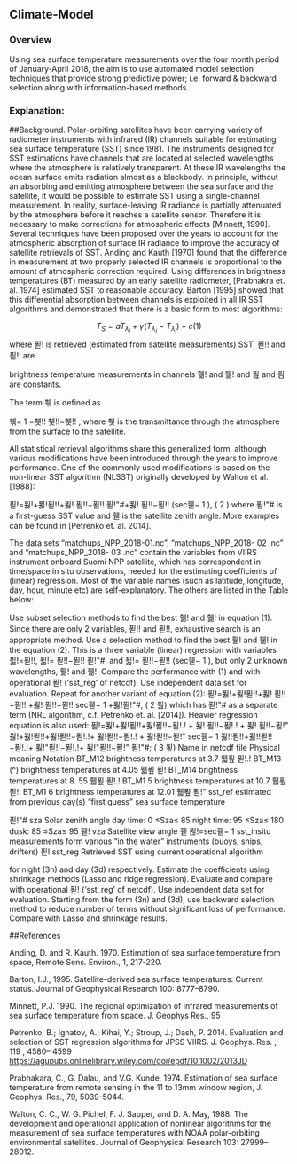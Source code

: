 ## Climate-Model

### Overview
Using sea surface temperature measurements over the four month period of January-April 2018, the aim is to use automated model selection techniques that provide strong predictive power; i.e. forward & backward selection along with information-based methods.

### Explanation:

##Background. 
Polar-orbiting satellites have been carrying variety of radiometer
instruments with infrared (IR) channels suitable for estimating sea surface temperature
(SST) since 1981. The instruments designed for SST estimations have channels that are
located at selected wavelengths where the atmosphere is relatively transparent. At these
IR wavelengths the ocean surface emits radiation almost as a blackbody. In principle,
without an absorbing and emitting atmosphere between the sea surface and the satellite, it
would be possible to estimate SST using a single-channel measurement. In reality,
surface-leaving IR radiance is partially attenuated by the atmosphere before it reaches a
satellite sensor. Therefore it is necessary to make corrections for atmospheric effects
[Minnett, 1990]. Several techniques have been proposed over the years to account for the
atmospheric absorption of surface IR radiance to improve the accuracy of satellite
retrievals of SST. Anding and Kauth [1970] found that the difference in measurement at
two properly selected IR channels is proportional to the amount of atmospheric correction
required. Using differences in brightness temperatures (BT) measured by an early
satellite radiometer, [Prabhakra et. al. 1974] estimated SST to reasonable accuracy.
Barton [1995] showed that this differential absorption between channels is exploited in
all IR SST algorithms and demonstrated that there is a basic form to most algorithms:

$$T_S = aT_{\lambda_i}+\gamma(T_{\lambda_i}-T_{\lambda_j})+c ( 1 ) $$
where 푇! is retrieved (estimated from satellite measurements) SST, 푇!! and 푇!! are

brightness temperature measurements in channels 휆! and 휆! and 푎 and 푐 are constants.

The term 훾 is defined as

훾=
1 −휏!!
휏!!−휏!!
,
where 휏 is the transmittance through the atmosphere from the surface to the satellite.

All statistical retrieval algorithms share this generalized form, although various
modifications have been introduced through the years to improve performance. One of
the commonly used modifications is based on the non-linear SST algorithm (NLSST)
originally developed by Walton et al. [1988]:

푇!=푏!+푏!푇!!+푏! 푇!!−푇!! 푇!"#+푏! 푇!!−푇!! (sec휃− 1 ), ( 2 )
where 푇!"# is a first-guess SST value and 휃 is the satellite zenith angle. More examples
can be found in [Petrenko et. al. 2014].

The data sets “matchups_NPP_2018-01.nc”, “matchups_NPP_2018- 02 .nc” and
“matchups_NPP_2018- 03 .nc” contain the variables from VIIRS instrument onboard
Suomi NPP satellite, which has correspondent in time/space in situ observations, needed
for the estimating coefficients of (linear) regression. Most of the variable names (such as
latitude, longitude, day, hour, minute etc) are self-explanatory. The others are listed in the
Table below:

Use subset selection methods to find the best 휆! and 휆! in equation (1). Since there
are only 2 variables, 푇!! and 푇!!, exhaustive search is an appropriate method.
Use a selection method to find the best 휆! and 휆! in the equation (2). This is a
three variable (linear) regression with variables 푋!=푇!!, 푋!= 푇!!−푇!! 푇!"#,
and 푋!= 푇!!−푇!! (sec휃− 1 ), but only 2 unknown wavelengths, 휆! and 휆!.
Compare the performance with (1) and with operational 푇! (‘sst_reg’ of netcdf).
Use independent data set for evaluation.
Repeat for another variant of equation (2):
푇!=푏!+푏!푇!!+푏! 푇!!−푇!! +푏! 푇!!−푇!! sec휃− 1 +푏!푇!"#, ( 2 푎)
which has 푇!"# as a separate term (NRL algorithm, c.f. Petrenko et. al. [2014]).
Heavier regression equation is also used:
푇!=푏!+푏!푇!!+푏!푇!!−푇!.! + 푏! 푇!!−푇!.! + 푏! 푇!!−푇!"
푏!+푏!푇!!+푏!푇!!−푇!.!+ 푏!푇!!−푇!.! + 푏!푇!!−푇!" sec휃− 1
푏!!푇!!+푏!!푇!!−푇!.!+ 푏!"푇!!−푇!.!+ 푏!"푇!!−푇!" 푇!"#; ( 3 푛)
Name
in netcdf file
Physical meaning Notation
BT_M12 brightness temperatures at 3.7 휇푚 푇!.!
BT_M13 (^) brightness temperatures at 4.05 휇푚 푇!
BT_M14 brightness temperatures at 8. 55 휇푚 푇!.!
BT_M1 5 brightness temperatures at 10.7 휇푚 푇!!
BT_M1 6 brightness temperatures at 12.01 휇푚 푇!"
sst_ref estimated from previous day(s) “first guess”
sea surface temperature

푇!"#
sza Solar zenith angle
day time: 0 ≤Sza≤ 85
night time: 95 ≤Sza≤ 180
dusk: 85 ≤Sza≤ 95
휃!
vza Satellite view angle 휃
푆!=sec휃− 1
sst_insitu measurements form various “in the water”
instruments (buoys, ships, drifters)
푇!
sst_reg Retrieved SST using current operational
algorithm

for night (3n) and day (3d) respectively. Estimate the coefficients using shrinkage
methods (Lasso and ridge regression). Evaluate and compare with operational 푇!
(‘sst_reg’ of netcdf). Use independent data set for evaluation.
Starting from the form (3n) and (3d), use backward selection method to reduce
number of terms without significant loss of performance. Compare with Lasso and
shrinkage results.

##References

Anding, D. and R. Kauth. 1970. Estimation of sea surface temperature from space,
Remote Sens. Environ., 1, 217-220.

Barton, I.J., 1995. Satellite-derived sea surface temperatures: Current status. Journal of
Geophysical Research 100: 8777–8790.

Minnett, P.J. 1990. The regional optimization of infrared measurements of sea surface
temperature from space. J. Geophys Res., 95

Petrenko, B.; Ignatov, A.; Kihai, Y.; Stroup, J.; Dash, P. 2014. Evaluation and selection
of SST regression algorithms for JPSS VIIRS. J. Geophys. Res. , 119 , 4580– 4599
https://agupubs.onlinelibrary.wiley.com/doi/epdf/10.1002/2013JD

Prabhakara, C., G. Dalau, and V.G. Kunde. 1974. Estimation of sea surface temperature
from remote sensing in the 11 to 13mm window region, J. Geophys. Res., 79, 5039-5044.

Walton, C. C., W. G. Pichel, F. J. Sapper, and D. A. May, 1988. The development and
operational application of nonlinear algorithms for the measurement of sea surface
temperatures with NOAA polar-orbiting environmental satellites. Journal of Geophysical
Research 103: 27999–28012.
